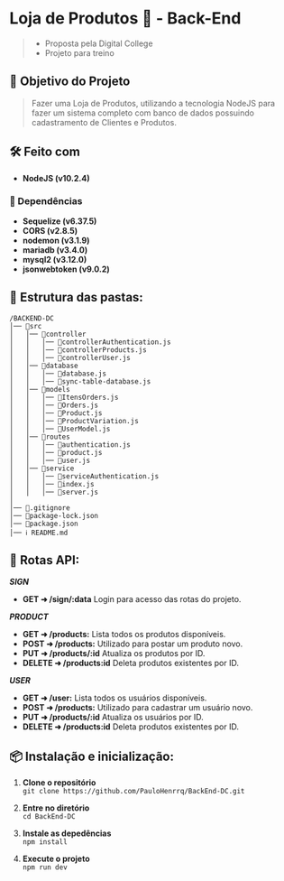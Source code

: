 # Loja de Produtos 🛒 - Back-End
> - Proposta pela Digital College  
> - Projeto para treino  
## 📍 Objetivo do Projeto
> Fazer uma Loja de Produtos, utilizando a tecnologia NodeJS para fazer um sistema completo com banco de dados possuindo cadastramento de Clientes e Produtos.

## 🛠️ Feito com
- **NodeJS (v10.2.4)**
### 🔧 Dependências
- **Sequelize (v6.37.5)**
- **CORS (v2.8.5)**
- **nodemon (v3.1.9)**
- **mariadb (v3.4.0)**
- **mysql2 (v3.12.0)**
- **jsonwebtoken (v9.0.2)**

## 🧱 Estrutura das pastas:
```
/BACKEND-DC  
│── 📁src  
│   │── 📁controller
│   │   │── 📜controllerAuthentication.js
│   │   │── 📜controllerProducts.js  
│   │   │── 📜controllerUser.js  
│   │── 📁database  
│   │   │── 📜database.js  
│   │   │── 📜sync-table-database.js
│   │── 📁models    
│   │   │── 📜ItensOrders.js  
│   │   │── 📜Orders.js  
│   │   │── 📜Product.js  
│   │   │── 📜ProductVariation.js  
│   │   │── 📜UserModel.js  
│   │── 📁routes
│   │   │── 📜authentication.js
│   │   │── 📜product.js  
│   │   │── 📜user.js  
│   │── 📁service
│   │   │── 📜serviceAuthentication.js
│   │   │── 📜index.js  
│   │   │── 📜server.js
│  
│── 📜.gitignore  
│── 📜package-lock.json  
│── 📜package.json  
│── ℹ README.md
```  

## 🚀 Rotas API:  
**_SIGN_**
- **GET ➜ /sign/:data** Login para acesso das rotas do projeto. 

**_PRODUCT_**  
- **GET ➜ /products:** Lista todos os produtos disponíveis.  
- **POST ➜ /products:** Utilizado para postar um produto novo.  
- **PUT ➜ /products/:id** Atualiza os produtos por ID.  
- **DELETE ➜ /products:id** Deleta produtos existentes por ID.
  
**_USER_**  
- **GET ➜ /user:** Lista todos os usuários disponíveis.  
- **POST ➜ /products:** Utilizado para cadastrar um usuário novo.  
- **PUT ➜ /products/:id** Atualiza os usuários por ID.  
- **DELETE ➜ /products:id** Deleta produtos existentes por ID.  

## 📦 Instalação e inicialização:

1. **Clone o repositório**  
```git clone https://github.com/PauloHenrrq/BackEnd-DC.git```

2. **Entre no diretório**  
```cd BackEnd-DC```

3. **Instale as depedências**  
```npm install```

4. **Execute o projeto**  
```npm run dev```
